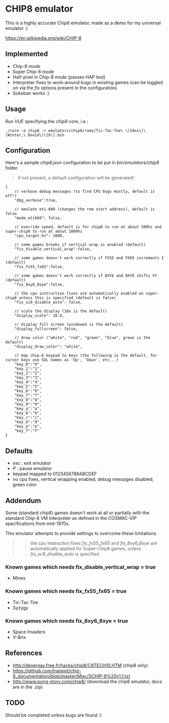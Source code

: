 # CHIP8 emulator
This is a highly accurate Chip8 emulator, made as a demo for my universal emulator :)

https://en.wikipedia.org/wiki/CHIP-8

## Implemented
* Chip-8 mode
* Super Chip-8 mode
* Half-pixel in Chip-8 mode (passes HAP test)
* Interpreter fixes to work-around bugs in existing games (can be toggled on via the *fix* options present in the configuration)
* Sokoban works :)

## Usage
Run *VUE* specifying the *chip8* core, i.e.:

```
./core -e chip8 -r emulators/chip8/roms/Tic-Tac-Toe\ \(19xx\)\(Winter,\ David\)\[b\].bin
```

## Configuration
Here's a sample *chip8.json* configuration to be put in *bin/emulators/chip8* folder.

> if not present, a default configuration will be generated!

```
{
    // verbose debug messages (to find CPU bugs mostly, default is off!)
    "dbg_verbose":true,

    // emulate eti-660 (changes the rom start address), default is false
    "mode_eti660": false,

    // override speed, default is for chip8 to run at about 500hz and super-chip8 to run at about 1000hz
    "cpu_target_hz": 1000,
    
    // some games breaks if vertical wrap is enabled (default)
    "fix_disable_vertical_wrap":false,

    // some games doesn't work correctly if FX55 and FX65 increments I (default)
    "fix_fx55_fx65":false,

    // some games doesn't work correctly if 8XY6 and 8XYE shifts VY (default)
    "fix_8xy6_8xye":false,
    
    // the cpu instruction fixes are automatically enabled on super-chip8 unless this is specified (default is false)
    "fix_sc8_disable_auto": false,

    // scale the display (10x is the default)
    "display_scale": 10.0,

    // display full screen (windowed is the default)
    "display_fullscreen": false,

    // draw color ("white", "red", "green", "blue", green is the default)
    "display_draw_color": "white",

    // map chip-8 keypad to keys (the following is the default, for cursor keys use SDL names as 'Up', 'Down', etc...)
    "key_0":"0",
    "key_1":"1",
    "key_2":"2",
    "key_3":"3",
    "key_4":"4",
    "key_5":"5",
    "key_6":"6",
    "key_7":"7",
    "key_8":"8",
    "key_9":"9",
    "key_a":"a",
    "key_b":"b",
    "key_c":"c",
    "key_d":"d",
    "key_e":"e",
    "key_f":"f"
}
```

## Defaults
* *esc* : exit emulator
* *P* : pause emulator
* keypad mapped to 0123456789ABCDEF
* no cpu fixes, vertical wrapping enabled, debug messages disabled, green color

## Addendum
Some (standard chip8) games doesn't work at all or partially with the standard Chip-8 VM interpreter as defined in the COSMAC-VIP specifications from mid-1970s.

This emulator attempts to provide settings to overcome these limitations.

>> the cpu instruction fixes *fix_fx55_fx65* and *fix_8xy6_8xye* are automatically applied for Super-Chip8 games, unless *fix_sc8_disable_auto* is specified

### Known games which needs fix_disable_vertical_wrap = true
* Mines

### Known games which needs fix_fx55_fx65 = true
* Tic-Tac-Toe
* Syzygy

### Known games which needs  fix_8xy6_8xye = true
* Space Invaders
* V-Brix

## References
* http://devernay.free.fr/hacks/chip8/C8TECH10.HTM (chip8 only)
* https://github.com/trapexit/chip-8_documentation/blob/master/Misc/SCHIP-8%20v1.1.txt
* http://www.pong-story.com/chip8/ (download the chip8 emulator, docs are in the .zip)

## TODO
Should be completed unless bugs are found :)
